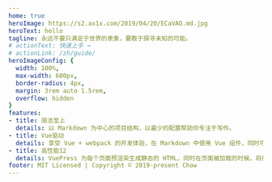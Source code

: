 ```yaml
---
home: true
heroImage: https://s2.ax1x.com/2019/04/20/ECaVAO.md.jpg
heroText: hello
tagline: 永远不要只满足于世界的表象，要敢于探寻未知的可能。
# actionText: 快速上手 →
# actionLink: /zh/guide/
heroImageConfig: {
  width: 100%,
  max-width: 600px,
  border-radius: 4px,
  margin: 3rem auto 1.5rem,
  overflow: hidden
}
features:
- title: 简洁至上
  details: 以 Markdown 为中心的项目结构，以最少的配置帮助你专注于写作。
- title: Vue驱动
  details: 享受 Vue + webpack 的开发体验，在 Markdown 中使用 Vue 组件，同时可以使用 Vue 来开发自定义主题。
- title: 高性能12
  details: VuePress 为每个页面预渲染生成静态的 HTML，同时在页面被加载的时候，将作为 SPA 运行。
footer: MIT Licensed | Copyright © 2019-present Chow
---
```

